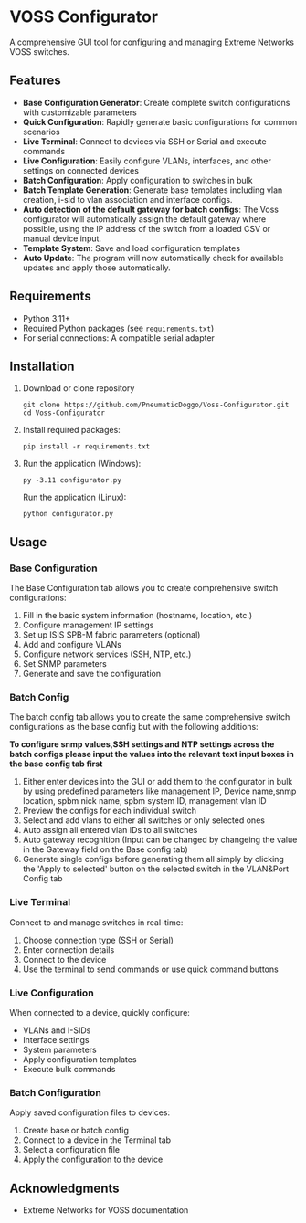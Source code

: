 # VOSS Configurator

A comprehensive GUI tool for configuring and managing Extreme Networks VOSS switches.

## Features

- **Base Configuration Generator**: Create complete switch configurations with customizable parameters
- **Quick Configuration**: Rapidly generate basic configurations for common scenarios
- **Live Terminal**: Connect to devices via SSH or Serial and execute commands
- **Live Configuration**: Easily configure VLANs, interfaces, and other settings on connected devices
- **Batch Configuration**: Apply configuration to switches in bulk
- **Batch Template Generation**: Generate base templates including vlan creation, i-sid to vlan association and interface configs. 
- **Auto detection of the default gateway for batch configs**: The Voss configurator will automatically assign the default gateway where possible, using the IP address of the switch from a loaded CSV or manual device input.
- **Template System**: Save and load configuration templates
- **Auto Update**: The program will now automatically check for available updates and apply those automatically.

## Requirements

- Python 3.11+
- Required Python packages (see `requirements.txt`)
- For serial connections: A compatible serial adapter

## Installation

1. Download or clone repository
   ```
   git clone https://github.com/PneumaticDoggo/Voss-Configurator.git
   cd Voss-Configurator
   ```

2. Install required packages:
   ```
   pip install -r requirements.txt
   ```

3. Run the application (Windows):
   ```
   py -3.11 configurator.py
   ```
   Run the application (Linux):
   ```
   python configurator.py
   ```

## Usage

### Base Configuration

The Base Configuration tab allows you to create comprehensive switch configurations:

1. Fill in the basic system information (hostname, location, etc.)
2. Configure management IP settings
3. Set up ISIS SPB-M fabric parameters (optional)
4. Add and configure VLANs
5. Configure network services (SSH, NTP, etc.)
6. Set SNMP parameters
7. Generate and save the configuration

### Batch Config

The batch config tab allows you to create the same comprehensive switch configurations as the base config but with the following additions:

**To configure snmp values,SSH settings and NTP settings across the batch configs please input the values into the relevant text input boxes in the base config tab first**

1. Either enter devices into the GUI or add them to the configurator in bulk by using predefined parameters like management IP, Device name,snmp location, spbm nick name, spbm system ID, management vlan ID
2. Preview the configs for each individual switch
3. Select and add vlans to either all switches or only selected ones 
4. Auto assign all entered vlan IDs to all switches
5. Auto gateway recognition (Input can be changed by changeing the value in the Gateway field on the Base config tab)
6. Generate single configs before generating them all simply by clicking the 'Apply to selected' button on the selected switch in the VLAN&Port Config tab


### Live Terminal

Connect to and manage switches in real-time:

1. Choose connection type (SSH or Serial)
2. Enter connection details
3. Connect to the device
4. Use the terminal to send commands or use quick command buttons

### Live Configuration

When connected to a device, quickly configure:

- VLANs and I-SIDs
- Interface settings
- System parameters
- Apply configuration templates
- Execute bulk commands

### Batch Configuration

Apply saved configuration files to devices:

1. Create base or batch config
2. Connect to a device in the Terminal tab
3. Select a configuration file
4. Apply the configuration to the device

## Acknowledgments

- Extreme Networks for VOSS documentation
